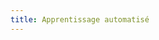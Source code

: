 ```yaml
---
title: Apprentissage automatisé 
---
```


[comment]: <> (Généré automatiquement par ALL_PDF/make_markdown.py, creation_fichiers_activites)






